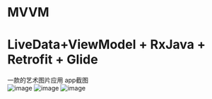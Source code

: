 # MVVM
# LiveData+ViewModel + RxJava + Retrofit + Glide

一款的艺术图片应用
app截图<br/>
![image](https://github.com/SelfZhangTQ/T-MVVM/raw/master/screenshots/1_video.gif)
![image](https://github.com/SelfZhangTQ/T-MVVM/raw/master/screenshots/2_video.gif)
![image](https://github.com/SelfZhangTQ/T-MVVM/raw/master/screenshots/3_video.gif)
